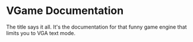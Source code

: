 # VGame Documentation
The title says it all. It's the documentation for that funny game engine that limits you to VGA text mode.
